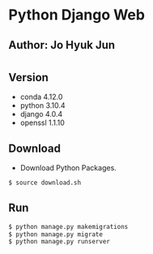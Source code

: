 # Python Django Web
## Author: Jo Hyuk Jun
#

## Version
- conda     4.12.0
- python    3.10.4
- django    4.0.4
- openssl   1.1.10

## Download
- Download Python Packages.
``` bash
$ source download.sh
```

## Run
``` bash
$ python manage.py makemigrations
$ python manage.py migrate
$ python manage.py runserver
```
